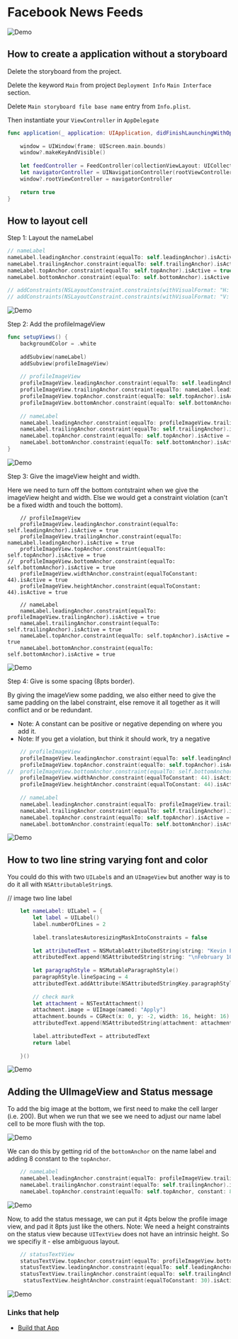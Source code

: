 # Facebook News Feeds

![Demo](https://github.com/jrasmusson/ios-starter-kit/blob/master/animations/BasicAnimation/images/demo.gif)

## How to create a application without a storyboard

Delete the storyboard from the project.

Delete the keyword `Main` from project `Deployment Info` `Main Interface` section.

Delete `Main storyboard file base name` entry from `Info.plist`.

Then instantiate your `ViewController` in `AppDelegate`


```swift
func application(_ application: UIApplication, didFinishLaunchingWithOptions launchOptions: [UIApplicationLaunchOptionsKey: Any]?) -> Bool {
    
    window = UIWindow(frame: UIScreen.main.bounds)
    window?.makeKeyAndVisible()
    
    let feedController = FeedController(collectionViewLayout: UICollectionViewFlowLayout())
    let navigatorController = UINavigationController(rootViewController: feedController)
    window?.rootViewController = navigatorController
    
    return true
}
```

## How to layout cell

Step 1: Layout the nameLabel

```swift
// nameLabel
nameLabel.leadingAnchor.constraint(equalTo: self.leadingAnchor).isActive = true
nameLabel.trailingAnchor.constraint(equalTo: self.trailingAnchor).isActive = true
nameLabel.topAnchor.constraint(equalTo: self.topAnchor).isActive = true
nameLabel.bottomAnchor.constraint(equalTo: self.bottomAnchor).isActive = true
    
// addConstraints(NSLayoutConstraint.constraints(withVisualFormat: "H:|[v0]|", options: NSLayoutFormatOptions(), metrics: nil, views: ["v0": nameLabel]))
// addConstraints(NSLayoutConstraint.constraints(withVisualFormat: "V:|[v0]|", options: NSLayoutFormatOptions(), metrics: nil, views: ["v0": nameLabel]))
```

![Demo](https://github.com/jrasmusson/ios-starter-kit/blob/master/examples/FacebookNewsFeed/images/nameLabel.png)


Step 2: Add the profileImageView

```swift
func setupViews() {
    backgroundColor = .white
    
    addSubview(nameLabel)
    addSubview(profileImageView)
    
    // profileImageView
    profileImageView.leadingAnchor.constraint(equalTo: self.leadingAnchor).isActive = true
    profileImageView.trailingAnchor.constraint(equalTo: nameLabel.leadingAnchor).isActive = true
    profileImageView.topAnchor.constraint(equalTo: self.topAnchor).isActive = true
    profileImageView.bottomAnchor.constraint(equalTo: self.bottomAnchor).isActive = true
    
    // nameLabel
    nameLabel.leadingAnchor.constraint(equalTo: profileImageView.trailingAnchor).isActive = true
    nameLabel.trailingAnchor.constraint(equalTo: self.trailingAnchor).isActive = true
    nameLabel.topAnchor.constraint(equalTo: self.topAnchor).isActive = true
    nameLabel.bottomAnchor.constraint(equalTo: self.bottomAnchor).isActive = true
}
```

![Demo](https://github.com/jrasmusson/ios-starter-kit/blob/master/examples/FacebookNewsFeed/images/imageView.png)


Step 3: Give the imageView height and width.

Here we need to turn off the bottom contstraint when we give the imageView height and width. Else we would get a constraint violation (can't be a fixed width and touch the bottom).

```
    // profileImageView
    profileImageView.leadingAnchor.constraint(equalTo: self.leadingAnchor).isActive = true
    profileImageView.trailingAnchor.constraint(equalTo: nameLabel.leadingAnchor).isActive = true
    profileImageView.topAnchor.constraint(equalTo: self.topAnchor).isActive = true
//  profileImageView.bottomAnchor.constraint(equalTo: self.bottomAnchor).isActive = true
    profileImageView.widthAnchor.constraint(equalToConstant: 44).isActive = true
    profileImageView.heightAnchor.constraint(equalToConstant: 44).isActive = true
    
    // nameLabel
    nameLabel.leadingAnchor.constraint(equalTo: profileImageView.trailingAnchor).isActive = true
    nameLabel.trailingAnchor.constraint(equalTo: self.trailingAnchor).isActive = true
    nameLabel.topAnchor.constraint(equalTo: self.topAnchor).isActive = true
    nameLabel.bottomAnchor.constraint(equalTo: self.bottomAnchor).isActive = true
```

![Demo](https://github.com/jrasmusson/ios-starter-kit/blob/master/examples/FacebookNewsFeed/images/height-and-width.png)


Step 4: Give is some spacing (8pts border).

By giving the imageView some padding, we also either need to give the same padding on the label constraint, else remove it all together as it will conflict and or be redundant.

-  Note: A constant can be positive or negative depending on where you add it.
-  Note: If you get a violation, but think it should work, try a negative

```swift    
    // profileImageView
    profileImageView.leadingAnchor.constraint(equalTo: self.leadingAnchor, constant: 8).isActive = true
    profileImageView.topAnchor.constraint(equalTo: self.topAnchor).isActive = true
//  profileImageView.bottomAnchor.constraint(equalTo: self.bottomAnchor, constant: -8).isActive = true // redundant, but will only work if -8    
    profileImageView.widthAnchor.constraint(equalToConstant: 44).isActive = true
    profileImageView.heightAnchor.constraint(equalToConstant: 44).isActive = true
    
    // nameLabel
    nameLabel.leadingAnchor.constraint(equalTo: profileImageView.trailingAnchor, constant: 8).isActive = true // or -8 if added above
    nameLabel.trailingAnchor.constraint(equalTo: self.trailingAnchor).isActive = true
    nameLabel.topAnchor.constraint(equalTo: self.topAnchor).isActive = true
    nameLabel.bottomAnchor.constraint(equalTo: self.bottomAnchor).isActive = true
```

![Demo](https://github.com/jrasmusson/ios-starter-kit/blob/master/examples/FacebookNewsFeed/images/labels.png)

## How to two line string varying font and color

You could do this with two `UILabel`s and an `UImageView` but another way is to do it all with `NSAttributableString`s.

// image two line label

```swift
    let nameLabel: UILabel = {
        let label = UILabel()
        label.numberOfLines = 2
        
        label.translatesAutoresizingMaskIntoConstraints = false
        
        let attributedText = NSMutableAttributedString(string: "Kevin Flynn", attributes: [NSAttributedStringKey.font: UIFont.boldSystemFont(ofSize: 14)])
        attributedText.append(NSAttributedString(string: "\nFebruary 10 • San Francisco ", attributes: [NSAttributedStringKey.font: UIFont.systemFont(ofSize: 12), NSAttributedStringKey.foregroundColor: UIColor.gray]))
    
        let paragraphStyle = NSMutableParagraphStyle()
        paragraphStyle.lineSpacing = 4
        attributedText.addAttribute(NSAttributedStringKey.paragraphStyle, value: paragraphStyle, range: NSMakeRange(0, attributedText.string.count))
        
        // check mark
        let attachment = NSTextAttachment()
        attachment.image = UIImage(named: "Apply")
        attachment.bounds = CGRect(x: 0, y: -2, width: 16, height: 16)
        attributedText.append(NSAttributedString(attachment: attachment))
        
        label.attributedText = attributedText
        return label
        
    }()
```

![Demo](https://github.com/jrasmusson/ios-starter-kit/blob/master/examples/FacebookNewsFeed/images/two-line-label.png)

## Adding the UIImageView and Status message

To add the big image at the bottom, we first need to make the cell larger (i.e. 200). But when we run that we see we need to adjust our name label cell to be more flush with the top.

![Demo](https://github.com/jrasmusson/ios-starter-kit/blob/master/examples/FacebookNewsFeed/images/about-to-add-image.png)


We can do this by getting rid of the `bottomAnchor` on the name label and adding 8 constant to the `topAnchor`.

```swift
    // nameLabel
    nameLabel.leadingAnchor.constraint(equalTo: profileImageView.trailingAnchor, constant: 8).isActive = true // or -8 if added above
    nameLabel.trailingAnchor.constraint(equalTo: self.trailingAnchor).isActive = true
    nameLabel.topAnchor.constraint(equalTo: self.topAnchor, constant: 8).isActive = true
```

![Demo](https://github.com/jrasmusson/ios-starter-kit/blob/master/examples/FacebookNewsFeed/images/no-bottom-anchor.png)


Now, to add the status message, we can put it 4pts below the profile image view, and pad it 8pts just like the others. Note: We need a height constraints on the status view because `UITextView` does not have an intrinsic height. So we specifiy it - else ambiguous layout.

```swift
    // statusTextView
    statusTextView.topAnchor.constraint(equalTo: profileImageView.bottomAnchor, constant: 4).isActive = true
    statusTextView.leadingAnchor.constraint(equalTo: self.leadingAnchor, constant: 8).isActive = true
    statusTextView.trailingAnchor.constraint(equalTo: self.trailingAnchor, constant: 8).isActive = true
	 statusTextView.heightAnchor.constraint(equalToConstant: 30).isActive = true
```

![Demo](https://github.com/jrasmusson/ios-starter-kit/blob/master/examples/FacebookNewsFeed/images/bottom-anchor-status-view.png)


### Links that help
* [Build that App](https://www.youtube.com/watch?v=NJxb7EKXF3U)
